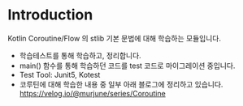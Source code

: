 # Introduction

Kotlin Coroutine/Flow 의 stlib 기본 문법에 대해 학습하는 모듈입니다.
- 학습테스트를 통해 학습하고, 정리합니다.
- main() 함수를 통해 학습하던 코드를 test 코드로 마이그레이션 중입니다.
- Test Tool: Junit5, Kotest 
- 코루틴에 대해 학습한 내용 중 일부 아래 블로그에 정리하고 있습니다.
https://velog.io/@murjune/series/Coroutine

 
